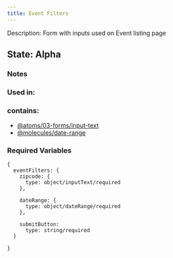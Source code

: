 ```yaml
---
title: Event Filters
---
```


Description: Form with inputs used on Event listing page

## State: Alpha

### Notes

### Used in:


### contains:
- [@atoms/03-forms/input-text](?p=atoms-input-text)
- [@molecules/date-range](?p=molecules-date-range)


### Required Variables
~~~
{
  eventFilters: {
    zipcode: {    
      type: object/inputText/required
    },
    
    dateRange: {
      type: object/dateRange/required
    },

    submitButton:
      type: string/required   
  }

}
~~~

